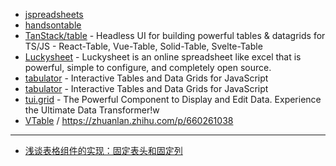 - [jspreadsheets](https://jspreadsheets.com/)
- [handsontable](https://github.com/handsontable/handsontable)
- [TanStack/table](https://github.com/TanStack/table) - Headless UI for building powerful tables & datagrids for TS/JS - React-Table, Vue-Table, Solid-Table, Svelte-Table
- [Luckysheet](https://github.com/dream-num/Luckysheet) - Luckysheet is an online spreadsheet like excel that is powerful, simple to configure, and completely open source.
- [tabulator](https://github.com/olifolkerd/tabulator) - Interactive Tables and Data Grids for JavaScript
- [tabulator](https://github.com/olifolkerd/tabulator) - Interactive Tables and Data Grids for JavaScript
- [tui.grid](https://github.com/nhn/tui.grid) - The Powerful Component to Display and Edit Data. Experience the Ultimate Data Transformer!w
- [VTable](https://github.com/VisActor/VTable) / https://zhuanlan.zhihu.com/p/660261038

---

- [浅谈表格组件的实现：固定表头和固定列](https://zhuanlan.zhihu.com/p/33280304)
